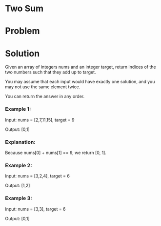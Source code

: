 # Two Sum
# Problem

# Solution

Given an array of integers nums and an integer target, return indices of the two numbers such that they add up to target.

You may assume that each input would have exactly one solution, and you may not use the same element twice.

You can return the answer in any order.

 

### Example 1:

Input: nums = [2,7,11,15], target = 9

Output: [0,1]

### Explanation:
Because nums[0] + nums[1] == 9, we return [0, 1].

### Example 2:

Input: nums = [3,2,4], target = 6

Output: [1,2]
### Example 3:

Input: nums = [3,3], target = 6

Output: [0,1]
